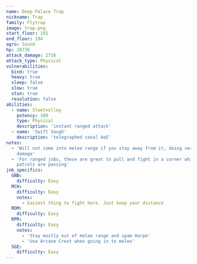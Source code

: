 ```yaml
---
name: Deep Palace Trap
nickname: Trap
family: Flytrap
image: trap.png
start_floor: 191
end_floor: 194
agro: Sound
hp: 28776
attack_damage: 2716
attack_type: Physical
vulnerabilities:
  bind: true
  heavy: true
  sleep: false
  slow: true
  stun: true
  resolution: false
abilities:
  - name: Sleetvolley
    potency: 100
    type: Physical
    description: 'instant ranged attack'
  - name: 'Swift Sough'
    description: 'telegraphed conal AoE'
notes:
  - 'Will not come into melee range if you stay away from it, doing very little
    damage'
  - 'For ranged jobs, these are great to pull and fight in a corner while
    patrols are passing'
job_specifics:
  GNB:
    difficulty: Easy
  MCH:
    difficulty: Easy
    notes:
      - Easiest thing to fight here. Just keep your distance
  RDM:
    difficulty: Easy
  RPR:
    difficulty: Easy
    notes:
      - 'Stay mostly out of melee range and spam Harpe'
      - 'Use Arcane Crest when going in to melee'
  SGE:
    difficulty: Easy
---
```

